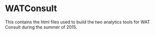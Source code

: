 # WATConsult
This contains the html files used to build the two analytics tools for WAT Consult during the summer of 2015.
